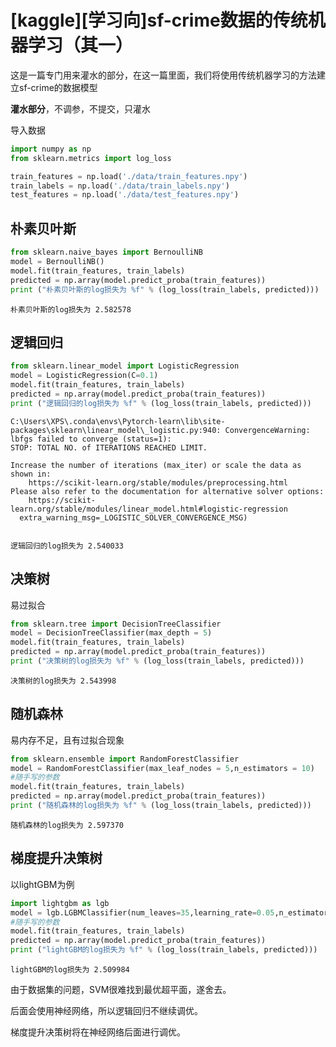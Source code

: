# [kaggle][学习向]sf-crime数据的传统机器学习（其一）

这是一篇专门用来灌水的部分，在这一篇里面，我们将使用传统机器学习的方法建立sf-crime的数据模型

**灌水部分**，不调参，不提交，只灌水

导入数据


```python
import numpy as np
from sklearn.metrics import log_loss

train_features = np.load('./data/train_features.npy')
train_labels = np.load('./data/train_labels.npy')
test_features = np.load('./data/test_features.npy')
```

## 朴素贝叶斯


```python
from sklearn.naive_bayes import BernoulliNB
model = BernoulliNB()
model.fit(train_features, train_labels)
predicted = np.array(model.predict_proba(train_features))
print ("朴素贝叶斯的log损失为 %f" % (log_loss(train_labels, predicted)))
```

    朴素贝叶斯的log损失为 2.582578
    

## 逻辑回归


```python
from sklearn.linear_model import LogisticRegression
model = LogisticRegression(C=0.1)
model.fit(train_features, train_labels)
predicted = np.array(model.predict_proba(train_features))
print ("逻辑回归的log损失为 %f" % (log_loss(train_labels, predicted)))
```

    C:\Users\XPS\.conda\envs\Pytorch-learn\lib\site-packages\sklearn\linear_model\_logistic.py:940: ConvergenceWarning: lbfgs failed to converge (status=1):
    STOP: TOTAL NO. of ITERATIONS REACHED LIMIT.
    
    Increase the number of iterations (max_iter) or scale the data as shown in:
        https://scikit-learn.org/stable/modules/preprocessing.html
    Please also refer to the documentation for alternative solver options:
        https://scikit-learn.org/stable/modules/linear_model.html#logistic-regression
      extra_warning_msg=_LOGISTIC_SOLVER_CONVERGENCE_MSG)
    

    逻辑回归的log损失为 2.540033
    

## 决策树

易过拟合


```python
from sklearn.tree import DecisionTreeClassifier
model = DecisionTreeClassifier(max_depth = 5)
model.fit(train_features, train_labels)
predicted = np.array(model.predict_proba(train_features))
print ("决策树的log损失为 %f" % (log_loss(train_labels, predicted)))
```

    决策树的log损失为 2.543998
    

## 随机森林

易内存不足，且有过拟合现象


```python
from sklearn.ensemble import RandomForestClassifier  
model = RandomForestClassifier(max_leaf_nodes = 5,n_estimators = 10)
#随手写的参数
model.fit(train_features, train_labels)
predicted = np.array(model.predict_proba(train_features))
print ("随机森林的log损失为 %f" % (log_loss(train_labels, predicted)))
```

    随机森林的log损失为 2.597370
    

## 梯度提升决策树

以lightGBM为例


```python
import lightgbm as lgb
model = lgb.LGBMClassifier(num_leaves=35,learning_rate=0.05,n_estimators=20)
#随手写的参数
model.fit(train_features, train_labels)
predicted = np.array(model.predict_proba(train_features))
print ("lightGBM的log损失为 %f" % (log_loss(train_labels, predicted)))
```

    lightGBM的log损失为 2.509984
    

由于数据集的问题，SVM很难找到最优超平面，遂舍去。

后面会使用神经网络，所以逻辑回归不继续调优。

梯度提升决策树将在神经网络后面进行调优。
